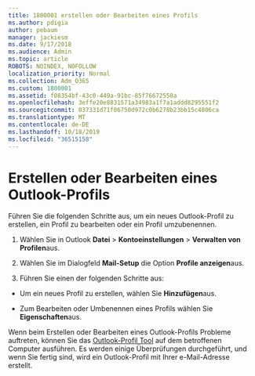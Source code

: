 ```yaml
---
title: 1800001 erstellen oder Bearbeiten eines Profils
ms.author: pdigia
author: pebaum
manager: jackiesm
ms.date: 9/17/2018
ms.audience: Admin
ms.topic: article
ROBOTS: NOINDEX, NOFOLLOW
localization_priority: Normal
ms.collection: Adm_O365
ms.custom: 1800001
ms.assetid: f08354bf-43c0-449a-91bc-85f76672550a
ms.openlocfilehash: 3effe20e8831571a34983a1f7a1addd8295551f2
ms.sourcegitcommit: 037331d71f06750d972c0b6278b23bb15c4806ca
ms.translationtype: MT
ms.contentlocale: de-DE
ms.lasthandoff: 10/18/2019
ms.locfileid: "36515158"
---
```

# <a name="create-or-edit-an-outlook-profile"></a>Erstellen oder Bearbeiten eines Outlook-Profils

Führen Sie die folgenden Schritte aus, um ein neues Outlook-Profil zu erstellen, ein Profil zu bearbeiten oder ein Profil umzubenennen.
  
1. Wählen Sie in Outlook **Datei** \> **Kontoeinstellungen** \> **Verwalten von Profilen**aus.
    
2. Wählen Sie im Dialogfeld **Mail-Setup** die Option **Profile anzeigen**aus.
    
3. Führen Sie einen der folgenden Schritte aus:
    
  - Um ein neues Profil zu erstellen, wählen Sie **Hinzufügen**aus.
    
  - Zum Bearbeiten oder Umbenennen eines Profils wählen Sie **Eigenschaften**aus.
    
Wenn beim Erstellen oder Bearbeiten eines Outlook-Profils Probleme auftreten, können Sie das [Outlook-Profil Tool](https://aka.ms/SaRA-OutlookSetupProfile) auf dem betroffenen Computer ausführen. Es werden einige Überprüfungen durchgeführt, und wenn Sie fertig sind, wird ein Outlook-Profil mit Ihrer e-Mail-Adresse erstellt. 
  

